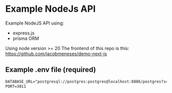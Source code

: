 # Example NodeJs API
Example NodeJS API using:
- express.js
- prisma ORM

Using node version >= 20
The frontend of this repo is this:
https://github.com/jacobmeneses/demo-next-js


## Example .env file (required)
```txt
DATABASE_URL="postgresql://postgres:postgres@localhost:8886/postgres?schema=public"
PORT=3011
```



